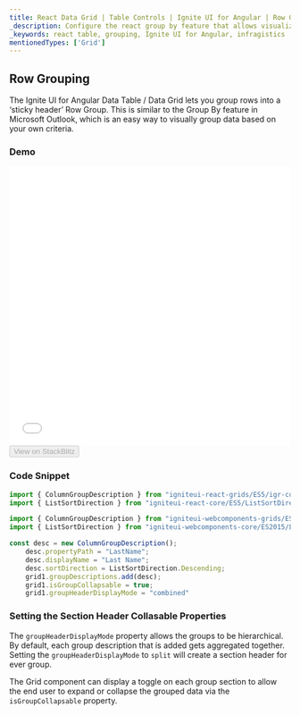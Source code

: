 ```yaml
---
title: React Data Grid | Table Controls | Ignite UI for Angular | Row Grouping | Infragistics
_description: Configure the react group by feature that allows visualizing of data records in the Ignite UI for Angular table, visualize the grouped data in  separate and convenient column groups
_keywords: react table, grouping, Ignite UI for Angular, infragistics
mentionedTypes: ['Grid']
---
```


## Row Grouping

The Ignite UI for Angular Data Table / Data Grid lets you group rows into a ‘sticky header’ Row Group.  This is similar to the Group By feature in Microsoft Outlook, which is an easy way to visually group data based on your own criteria.

### Demo

<div class="sample-container loading" style="height: 500px">
    <iframe id="data-grid-row-grouping-iframe" src='{environment:demosBaseUrl}/grids/data-grid-row-grouping' width="100%" height="100%" seamless frameBorder="0" onload="onXPlatSampleIframeContentLoaded(this);"></iframe>
</div>
<div>
    <button data-localize="stackblitz" disabled class="stackblitz-btn"   data-iframe-id="data-grid-row-grouping-iframe" data-demos-base-url="{environment:demosBaseUrl}">View on StackBlitz
    </button>
</div>

<div class="divider--half"></div>

### Code Snippet

```ts
import { ColumnGroupDescription } from "igniteui-react-grids/ES5/igr-column-group-description";
import { ListSortDirection } from "igniteui-react-core/ES5/ListSortDirection";
```

```ts
import { ColumnGroupDescription } from "igniteui-webcomponents-grids/ES2015/igc-column-group-description";
import { ListSortDirection } from "igniteui-webcomponents-core/ES2015/ListSortDirection";

const desc = new ColumnGroupDescription();
    desc.propertyPath = "LastName";
    desc.displayName = "Last Name";
    desc.sortDirection = ListSortDirection.Descending;
    grid1.groupDescriptions.add(desc);
    grid1.isGroupCollapsable = true;
    grid1.groupHeaderDisplayMode = "combined"
```

### Setting the Section Header Collasable Properties

The `groupHeaderDisplayMode` property allows the groups to be hierarchical. By default, each group description that is added gets aggregated together. Setting the `groupHeaderDisplayMode` to `split` will create a section header for ever group.

The Grid component can display a toggle on each group section to allow the end user to expand or collapse the grouped data via the `isGroupCollapsable` property. 
